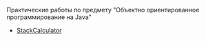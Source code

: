 Практические работы по предмету "Объектно ориентированное программирование на Java"

* [StackCalculator](StackCalculator)
